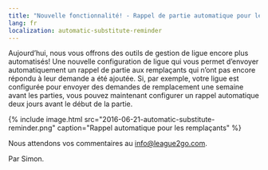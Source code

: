 ```yaml
---
title: "Nouvelle fonctionnalité! - Rappel de partie automatique pour les remplaçants"
lang: fr
localization: automatic-substitute-reminder
---
```

Aujourd’hui, nous vous offrons des outils de gestion de ligue encore plus automatisés! Une nouvelle configuration de ligue qui vous permet d’envoyer automatiquement un rappel de partie aux remplaçants qui n’ont pas encore répondu à leur demande a été ajoutée. Si, par exemple, votre ligue est configurée pour envoyer des demandes de remplacement une semaine avant les parties, vous pouvez maintenant configurer un rappel automatique deux jours avant le début de la partie.

{% include image.html src="2016-06-21-automatic-substitute-reminder.png" caption="Rappel automatique pour les remplaçants" %}

Nous attendons vos commentaires au [info@league2go.com](mailto:info@league2go.com).

Par Simon.













